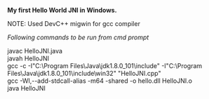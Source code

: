 <b>My first Hello World JNI in Windows.</b>

NOTE: Used DevC++ migwin for gcc compiler</br>

<i>Following commands to be run from cmd prompt</i> </br>

javac HelloJNI.java </br>
javah HelloJNI</br>
gcc -c -I"C:\Program Files\Java\jdk1.8.0_101\include" -I"C:\Program Files\Java\jdk1.8.0_101\include\win32" "HelloJNI.cpp"</br>
gcc -Wl,--add-stdcall-alias -m64 -shared -o hello.dll HelloJNI.o</br>
java HelloJNI</br>
